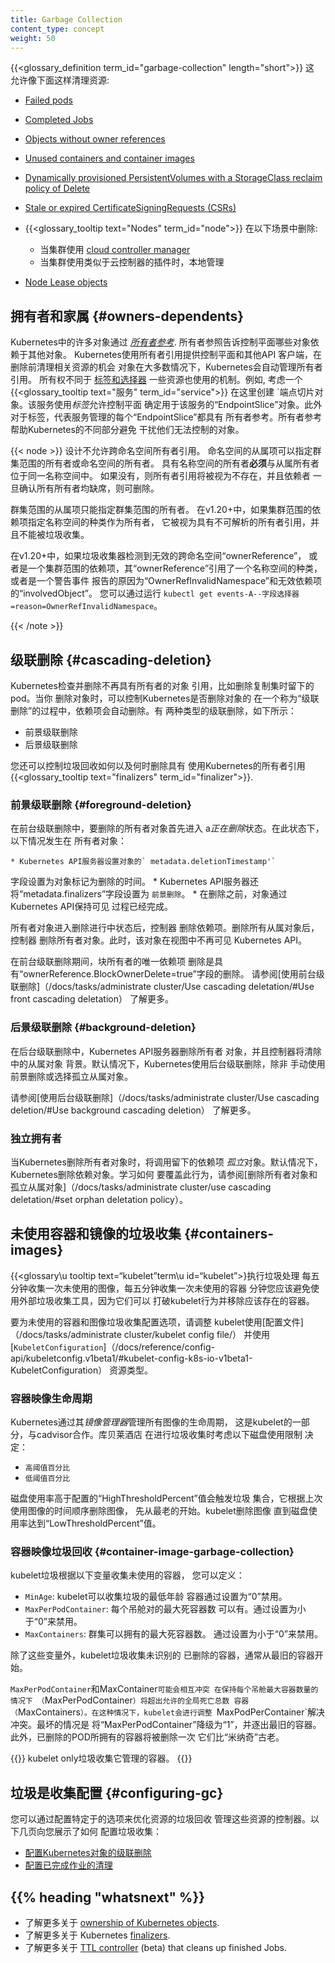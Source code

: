 ```yaml
---
title: Garbage Collection
content_type: concept
weight: 50
---
```


<!-- overview -->
{{<glossary_definition term_id="garbage-collection" length="short">}} 这
允许像下面这样清理资源:

  * [Failed pods](/docs/concepts/workloads/pods/pod-lifecycle/#pod-garbage-collection)
  * [Completed Jobs](/docs/concepts/workloads/controllers/ttlafterfinished/)
  * [Objects without owner references](#拥有者)
  * [Unused containers and container images](#容器镜像)
  * [Dynamically provisioned PersistentVolumes with a StorageClass reclaim policy of Delete](/docs/concepts/storage/persistent-volumes/#delete)
  * [Stale or expired CertificateSigningRequests (CSRs)](/reference/access-authn-authz/certificate-signing-requests/#request-signing-process)
  * {{<glossary_tooltip text="Nodes" term_id="node">}} 在以下场景中删除:
    * 当集群使用 [cloud controller manager](/docs/concepts/architecture/cloud-controller/)
    * 当集群使用类似于云控制器的插件时，本地管理

  * [Node Lease objects](/docs/concepts/architecture/nodes/#heartbeats)

## 拥有者和家属 {#owners-dependents}

Kubernetes中的许多对象通过 [*所有者参考*](/docs/concepts/overview/working-with-objects/owners-dependents/). 
所有者参照告诉控制平面哪些对象依赖于其他对象。
Kubernetes使用所有者引用提供控制平面和其他API
客户端，在删除前清理相关资源的机会
对象在大多数情况下，Kubernetes会自动管理所有者引用。
所有权不同于 [标签和选择器](/docs/concepts/overview/working-with-objects/labels/)
一些资源也使用的机制。例如, 考虑一个
{{<glossary_tooltip text="服务" term_id="service">}} 在这里创建
`端点切片对象。该服务使用*标签*允许控制平面
确定用于该服务的“EndpointSlice”对象。此外
对于标签，代表服务管理的每个“EndpointSlice”都具有
所有者参考。所有者参考帮助Kubernetes的不同部分避免
干扰他们无法控制的对象。

{{< node >}}
设计不允许跨命名空间所有者引用。
命名空间的从属项可以指定群集范围的所有者或命名空间的所有者。
具有名称空间的所有者**必须**与从属所有者位于同一名称空间中。
如果没有，则所有者引用将被视为不存在，并且依赖者
一旦确认所有所有者均缺席，则可删除。

群集范围的从属项只能指定群集范围的所有者。
在v1.20+中，如果集群范围的依赖项指定名称空间的种类作为所有者，
它被视为具有不可解析的所有者引用，并且不能被垃圾收集。

在v1.20+中，如果垃圾收集器检测到无效的跨命名空间“ownerReference”，
或者是一个集群范围的依赖项，其“ownerReference”引用了一个名称空间的种类，或者是一个警告事件
报告的原因为“OwnerRefInvalidNamespace”和无效依赖项的“involvedObject”。
您可以通过运行
`kubectl get events-A--字段选择器=reason=OwnerRefInvalidNamespace`。

{{< /note >}}

## 级联删除 {#cascading-deletion}

Kubernetes检查并删除不再具有所有者的对象
引用，比如删除复制集时留下的pod。当你
删除对象时，可以控制Kubernetes是否删除对象的
在一个称为“级联删除”的过程中，依赖项会自动删除。有
两种类型的级联删除，如下所示：

  * 前景级联删除 
  * 后景级联删除

您还可以控制垃圾回收如何以及何时删除具有
使用Kubernetes的所有者引用{{<glossary_tooltip text="finalizers" term_id="finalizer">}}. 

### 前景级联删除 {#foreground-deletion}

在前台级联删除中，要删除的所有者对象首先进入
a*正在删除*状态。在此状态下，以下情况发生在
所有者对象：

	* Kubernetes API服务器设置对象的` metadata.deletionTimestamp'`
字段设置为对象标记为删除的时间。
	* Kubernetes API服务器还将“metadata.finalizers”字段设置为
`前景删除`。
	* 在删除之前，对象通过Kubernetes API保持可见
过程已经完成。

所有者对象进入删除进行中状态后，控制器
删除依赖项。删除所有从属对象后，控制器
删除所有者对象。此时，该对象在视图中不再可见
Kubernetes API。

在前台级联删除期间，块所有者的唯一依赖项
删除是具有“ownerReference.BlockOwnerDelete=true”字段的删除。
请参阅[使用前台级联删除]（/docs/tasks/administrate cluster/Use cascading deletation/#Use front cascading deletation）
了解更多。

### 后景级联删除 {#background-deletion}

在后台级联删除中，Kubernetes API服务器删除所有者
对象，并且控制器将清除中的从属对象
背景。默认情况下，Kubernetes使用后台级联删除，除非
手动使用前景删除或选择孤立从属对象。

请参阅[使用后台级联删除]（/docs/tasks/administrate cluster/Use cascading deletion/#Use background cascading deletion）
了解更多。
### 独立拥有者

当Kubernetes删除所有者对象时，将调用留下的依赖项
*孤立*对象。默认情况下，Kubernetes删除依赖对象。学习如何
要覆盖此行为，请参阅[删除所有者对象和孤立从属对象]（/docs/tasks/administrate cluster/use cascading deletation/#set orphan deletation policy）。

## 未使用容器和镜像的垃圾收集 {#containers-images}

{{<glossary\u tooltip text=“kubelet”term\u id=“kubelet”>}执行垃圾处理
每五分钟收集一次未使用的图像，每五分钟收集一次未使用的容器
分钟您应该避免使用外部垃圾收集工具，因为它们可以
打破kubelet行为并移除应该存在的容器。

要为未使用的容器和图像垃圾收集配置选项，请调整
kubelet使用[配置文件]（/docs/tasks/administrate cluster/kubelet config file/）
并使用
[`KubeletConfiguration`]（/docs/reference/config-api/kubeletconfig.v1beta1/#kubelet-config-k8s-io-v1beta1-KubeletConfiguration）
资源类型。

### 容器映像生命周期

Kubernetes通过其*镜像管理器*管理所有图像的生命周期，
这是kubelet的一部分，与cadvisor合作。库贝莱酒店
在进行垃圾收集时考虑以下磁盘使用限制
决定：

  * `高阈值百分比`
  * `低阈值百分比`

磁盘使用率高于配置的“HighThresholdPercent”值会触发垃圾
集合，它根据上次使用图像的时间顺序删除图像，
先从最老的开始。kubelet删除图像
直到磁盘使用率达到“LowThresholdPercent”值。

### 容器映像垃圾回收 {#container-image-garbage-collection}

kubelet垃圾根据以下变量收集未使用的容器，
您可以定义：

  * `MinAge`: kubelet可以收集垃圾的最低年龄
容器通过设置为“0”禁用。
  * `MaxPerPodContainer`: 每个吊舱对的最大死容器数
可以有。通过设置为小于“0”来禁用。 
  * `MaxContainers`: 群集可以拥有的最大死容器数。
通过设置为小于“0”来禁用。 

除了这些变量外，kubelet垃圾收集未识别的
已删除的容器，通常从最旧的容器开始。

`MaxPerPodContainer`和MaxContainer`可能会相互冲突
在保持每个吊舱最大容器数量的情况下
（`MaxPerPodContainer`）将超出允许的全局死亡总数
容器（`MaxContainers`）。在这种情况下，kubelet会进行调整
`MaxPodPerContainer`解决冲突。最坏的情况是
将“MaxPerPodContainer”降级为“1”，并逐出最旧的容器。
此外，已删除的POD所拥有的容器将被删除一次
它们比“米纳奇”古老。

{{<note>}}
kubelet only垃圾收集它管理的容器。
{{</note>}}

## 垃圾是收集配置 {#configuring-gc}

您可以通过配置特定于的选项来优化资源的垃圾回收
管理这些资源的控制器。以下几页向您展示了如何
配置垃圾收集：

  * [配置Kubernetes对象的级联删除](/docs/tasks/administer-cluster/use-cascading-deletion/)
  * [配置已完成作业的清理](/docs/concepts/workloads/controllers/ttlafterfinished/)
  
<!-- * [配置未使用的容器和映像垃圾回收 ](/docs/tasks/administer-cluster/reconfigure-kubelet/) -->

## {{% heading "whatsnext" %}}

* 了解更多关于 [ownership of Kubernetes objects](/docs/concepts/overview/working-with-objects/owners-dependents/).
* 了解更多关于 Kubernetes [finalizers](/docs/concepts/overview/working-with-objects/finalizers/).
* 了解更多关于 [TTL controller](/docs/concepts/workloads/controllers/ttlafterfinished/) (beta) that cleans up finished Jobs.
